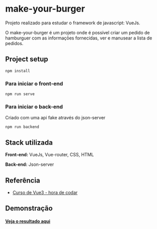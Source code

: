 # make-your-burger

Projeto realizado para estudar o framework de javascript: VueJs.

O make-your-burger é um projeto onde é possível criar um pedido de hamburguer com as informações fornecidas, ver e manusear a lista de pedidos.


## Project setup
```
npm install
```

### Para iniciar o front-end
```
npm run serve
```

### Para iniciar o back-end 
Criado com uma api fake através do json-server
```
npm run backend
```

## Stack utilizada

**Front-end:** VueJs, Vue-router, CSS, HTML

**Back-end:** Json-server


## Referência

 - [Curso de Vue3 - hora de codar](https://www.youtube.com/playlist?list=PLnDvRpP8BnezDglaAvtWgQXzsOmXUuRHL)


## Demonstração
#### [Veja o resultado aqui](https://make-your-burguer-vert.vercel.app/)

